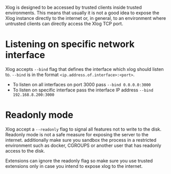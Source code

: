 Xlog is designed to be accessed by trusted clients inside trusted environments. This means that usually it is not a good idea to expose the Xlog instance directly to the internet or, in general, to an environment where untrusted clients can directly access the Xlog TCP port.

# Listening on specific network interface

Xlog accepts `--bind` flag that defines the interface which xlog should listen to. `--bind` is in the format `<ip.address.of.interface>:<port>`. 

- To listen on all interfaces on port 3000 pass `--bind 0.0.0.0:3000`
- To listen on specific interface pass the interface IP address `--bind 192.168.8.200:3000`

# Readonly mode

Xlog accept a `--readonly` flag to signal all features not to write to the disk. Readonly mode is not a safe measure for exposing the server to the internet. additionally make sure you sandbox the process in a restricted environment such as docker, CGROUPS or another user that has readonly access to the disk. 

Extensions can ignore the readonly flag so make sure you use trusted extensions only in case you intend to expose xlog to the internet.


